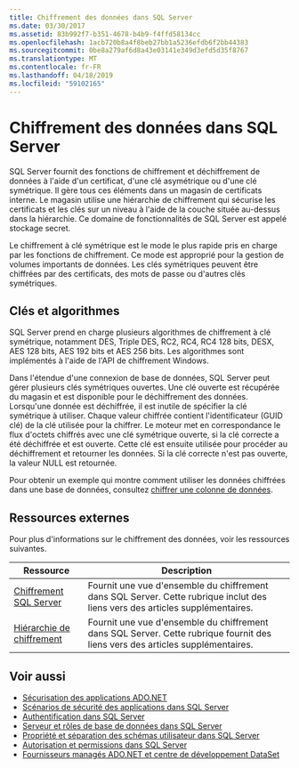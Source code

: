 ```yaml
---
title: Chiffrement des données dans SQL Server
ms.date: 03/30/2017
ms.assetid: 83b992f7-b351-4678-b4b9-f4ffd58134cc
ms.openlocfilehash: 1acb720b8a4f8beb27bb1a5236efdb6f2bb44383
ms.sourcegitcommit: 0be8a279af6d8a43e03141e349d3efd5d35f8767
ms.translationtype: MT
ms.contentlocale: fr-FR
ms.lasthandoff: 04/18/2019
ms.locfileid: "59102165"
---
```

# <a name="data-encryption-in-sql-server"></a>Chiffrement des données dans SQL Server
SQL Server fournit des fonctions de chiffrement et déchiffrement de données à l'aide d'un certificat, d'une clé asymétrique ou d'une clé symétrique. Il gère tous ces éléments dans un magasin de certificats interne. Le magasin utilise une hiérarchie de chiffrement qui sécurise les certificats et les clés sur un niveau à l'aide de la couche située au-dessus dans la hiérarchie. Ce domaine de fonctionnalités de SQL Server est appelé stockage secret.  
  
 Le chiffrement à clé symétrique est le mode le plus rapide pris en charge par les fonctions de chiffrement. Ce mode est approprié pour la gestion de volumes importants de données. Les clés symétriques peuvent être chiffrées par des certificats, des mots de passe ou d'autres clés symétriques.  
  
## <a name="keys-and-algorithms"></a>Clés et algorithmes  
 SQL Server prend en charge plusieurs algorithmes de chiffrement à clé symétrique, notamment DES, Triple DES, RC2, RC4, RC4 128 bits, DESX, AES 128 bits, AES 192 bits et AES 256 bits. Les algorithmes sont implémentés à l'aide de l'API de chiffrement Windows.  
  
 Dans l'étendue d'une connexion de base de données, SQL Server peut gérer plusieurs clés symétriques ouvertes. Une clé ouverte est récupérée du magasin et est disponible pour le déchiffrement des données. Lorsqu'une donnée est déchiffrée, il est inutile de spécifier la clé symétrique à utiliser. Chaque valeur chiffrée contient l'identificateur (GUID clé) de la clé utilisée pour la chiffrer. Le moteur met en correspondance le flux d'octets chiffrés avec une clé symétrique ouverte, si la clé correcte a été déchiffrée et est ouverte. Cette clé est ensuite utilisée pour procéder au déchiffrement et retourner les données. Si la clé correcte n'est pas ouverte, la valeur NULL est retournée.  
  
 Pour obtenir un exemple qui montre comment utiliser les données chiffrées dans une base de données, consultez [chiffrer une colonne de données](/sql/relational-databases/security/encryption/encrypt-a-column-of-data).
  
## <a name="external-resources"></a>Ressources externes  
 Pour plus d'informations sur le chiffrement des données, voir les ressources suivantes.  
  
|Ressource|Description|  
|-|-|  
|[Chiffrement SQL Server](/sql/relational-databases/security/encryption/sql-server-encryption)|Fournit une vue d'ensemble du chiffrement dans SQL Server. Cette rubrique inclut des liens vers des articles supplémentaires.|  
|[Hiérarchie de chiffrement](/sql/relational-databases/security/encryption/encryption-hierarchy)|Fournit une vue d'ensemble du chiffrement dans SQL Server. Cette rubrique fournit des liens vers des articles supplémentaires.|  
  
## <a name="see-also"></a>Voir aussi

- [Sécurisation des applications ADO.NET](../../../../../docs/framework/data/adonet/securing-ado-net-applications.md)
- [Scénarios de sécurité des applications dans SQL Server](../../../../../docs/framework/data/adonet/sql/application-security-scenarios-in-sql-server.md)
- [Authentification dans SQL Server](../../../../../docs/framework/data/adonet/sql/authentication-in-sql-server.md)
- [Serveur et rôles de base de données dans SQL Server](../../../../../docs/framework/data/adonet/sql/server-and-database-roles-in-sql-server.md)
- [Propriété et séparation des schémas utilisateur dans SQL Server](../../../../../docs/framework/data/adonet/sql/ownership-and-user-schema-separation-in-sql-server.md)
- [Autorisation et permissions dans SQL Server](../../../../../docs/framework/data/adonet/sql/authorization-and-permissions-in-sql-server.md)
- [Fournisseurs managés ADO.NET et centre de développement DataSet](https://go.microsoft.com/fwlink/?LinkId=217917)
